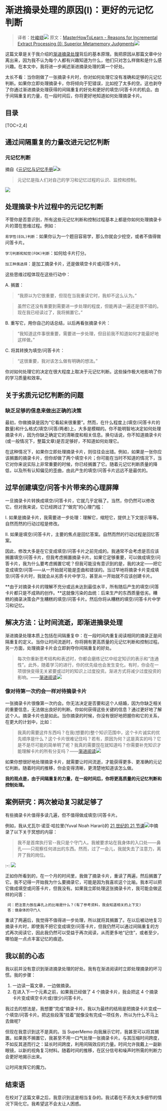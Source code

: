 # 渐进摘录处理的原因(I)：更好的元记忆判断

> 译者：[叶峻峣![](../images/external-ltr.svg)](https://www.zhihu.com/people/L.M.Sherlock)
> 原文：[MasterHowToLearn - Reasons for Incremental Extract Processing (I): Superior Metamemory Judgments![](../images/external-ltr.svg)](https://www.masterhowtolearn.com/2019-07-17-reasons-for-incremental-extract-processing/)

这篇文章是关于我介绍的[渐进摘录处理](./2450601)背后的基本原理。我把原因从那篇文章中分离出来，因为我不认为每个人都有兴趣知道为什么，他们只对怎么样做和是什么感兴趣。在本文中，我将进一步阐述渐进摘录处理的第一个好处。

太长不看：当你刚做了一张摘录卡片时，你对如何处理它没有准确和足够的元记忆判断。如果你立即处理摘录卡，你将倾向于犯错误，比如挖了太多的空。这也剥夺了你通过渐进摘录处理获得的间隔重复的好处和更好的填空/问答卡片的机会。由于间隔重复的力量，在一段时间后，你将更好地知道如何处理摘录卡片。

## 目录

[TOC=2,4]

## 通过间隔重复的力量改进元记忆判断

### 元记忆判断

摘自《[元记忆与记忆手册![](../images/external-ltr.svg)](https://www.amazon.com/Handbook-Metamemory-Memory-John-Dunlosky/dp/0805862145)》:

> 元记忆是指人们对自己的学习和记忆过程的认识、监控和控制。

![](../images/v2-d152308db251123f8ec75beb7b10770d_1440w.jpg)

## 处理**摘录**卡片过程中的元记忆判断


不管你是否意识到，所有这些元记忆判断和控制过程基本上都是你如何处理摘录卡片的潜在思维过程。例如：

`易学性(EOL)判断`：如果你认为一个题目容易学，那么你就会少挖空，或者不值得做问答卡片。

`学习判断和知觉(FOK)判断`：如何给卡片打分。

`加工种类选择`：是加工摘录卡片，还是做填空卡片或问答卡片。

这些思维过程体现在这些行动中：

A. 搁置：

> “我原以为它很重要，但现在当我重读它时，我却不这么认为。”

> 虽然它还没有重要到需要进一步处理的程度，但能再读一遍还是很不错的。现在我已经读过了，我将搁置它。”

B. 重写它，用你自己的话总结，以后再看张摘录卡片：

> “我知道这件事很重要，需要进一步处理，但目前我不知道如何才能最好地这样做。”

C. 将其转换为填空/问答卡片：

> “这很重要，我对该怎么做有明确的想法。”

你对如何处理它的决定在很大程度上取决于元记忆判断。这些操作极大地影响了你的学习质量和效率。

## 关于劣质元记忆判断的问题

### 缺乏足够的信息来做出正确的决策

最初，你做摘录是因为“它看起来很重要”。然而，在什么程度上(填空/问答卡片的数量)和什么格式(填空/问答/两者)上，大多是模糊的。你不能明智地决定如何处理摘录卡片，因为你缺乏确定它的清晰度和相关信息。换句话说，你不知道摘录卡片(或一般情况下，整篇文章)是否足够好，不知道如何处理它。

在这种情况下，如果你立即处理摘录卡片，则往往会出错。例如，如果是一张你应该搁置的摘录卡片，但你却做了两个填空卡片；你可能在当时不知道的情况下，当它对你来说实际上非常重要的时候，你已经搁置了它。随着元记忆判断质量的降低，以及所有认知偏见的歪曲，由此产生的填空/问答卡片远远不是最优的。

## 过早创建填空/问答卡片带来的心理屏障

一旦摘录卡片转换成填空/问答卡片，它就几乎定稿了。当然，你仍然可以修改它。但对我来说，它已经跨过了“做完”的心理门槛：

I. 如果是摘录卡片，我需要进一步处理：理解它，缩短它，提供上下文提示等等。自然而然的行动过程是修改。

II. 如果是填空/问答卡片，主要的焦点是回忆答案。自然而然的行动过程是回忆答案。

因此，修改大多是在它变成填空/问答卡片之前完成的。我通常不会考虑是否应该搁置填空/问答卡片，但我考虑搁置摘录卡片。如果它足够重要，可以做成填空/问答卡片，我为什么要考虑搁置它呢？但我可能没有意识到的是，我的决定——把它变成填空/问答——从一开始就可能是歪曲和错误的。当过早地将摘录卡片变成填空/问答卡片时，我就会从劣质卡片中学习，甚至从一开始就不应该创建卡片。

**由于对摘录卡片的理解不充分或远未达到最佳水平，所有随后产生的填空/问答卡片都只是不成熟的创作。**这就像污染的血统：后来生产的东西质量低劣。糟糕的摘录决策会产生糟糕的填空/问答卡片。然后你将从糟糕的填空/问答卡片中学习和记忆。

## 解决方法：让时间流逝，即渐进**摘录**处理

渐进摘录处理本质上包括在间隔重复中：在一段时间内重复阅读相同的摘录正是间隔重复的定义。当你让时间流逝时，你将拥有更高质量的元记忆判断和控制过程。另一方面，处理摘录卡片会立即剥夺你间隔重复的好处。

> 每次你重新思考结构和表述时，你都会磨练记忆中给定知识的表示和“连通性”。此外，随着学习的进行，你的优先级也会发生变化。有时，你会在一项很快变得无关紧要或过时的知识上过度投资。渐进方式将减少过度投资的影响。——[渐进阅读![](../images/external-ltr.svg)](https://www.yuque.com/supermemo/wiki/incremental_reading)

### 像对待第一次约会一样对待**摘录**卡片


一张摘录卡片很像第一次约会。你无法决定是否要和这个人结婚，因为你缺乏相关的重要信息，无法做出良好的判断。你如何获得这些关键的信息？通过更好地了解这个人。摘录卡片也是如此。当你摘录的时候，你没有很好地把握你和它的关系，在更大的计划中，比如：

> 我真的需要这件东西吗？在我(想要的)整个知识范围中，这个卡片诚实的优先顺序是什么？这个卡片很难记住吗？若有，原因为何？这是真实的吗？它是不是尽可能的简单明了呢？我真的需要现在就知道吗？你需要补充知识才能理解卡片的所有分支吗？——[渐进阅读![](../images/external-ltr.svg)](https://www.yuque.com/supermemo/wiki/incremental_reading)

如果你想很好地处理摘录卡片，就需要让时间流逝，才能获得更多、更准确的元记忆判断。随着时间的推移，你会变得清晰，更清楚地知道该怎么做。

**我的观点是，由于间隔重复的力量，在一段时间后，你将更高质量的元记忆判断和控制处理。**

## 案例研究：两次被动复习就足够了


有些摘录卡片值得多读几遍，但不值得做成填空/问答卡片。

例如，我从尤瓦尔·诺亚·哈拉里(Yuval Noah Harari)的 [21 世纪的 21 节课![](../images/external-ltr.svg)](https://www.amazon.com/Lessons-21st-Century-Yuval-Harari/dp/0525512179)中摘录了以下关于冥想的内容：

> 我不是首席执行官--我只是个守门人。我被要求站在我身体的入口处——鼻孔——只观察任何进出的东西。然而，过了一会儿，我就失去了注意力，离开了我的岗位。

:-: ![](../images/v2-a514d3420727d73c1f330472057a2426_1440w.jpg)

正如你所看到的，在一个月的时间里，我做了摘录卡片，重读了两遍，然后搁置了它。我不记得一开始我为什么要摘录它，可能是因为我喜欢这个比喻。我本可以把它做成填空或问答卡片，但我没有。如果我立即处理这张摘录卡片，我可能会做这样的问答：

~~~text​
 问：把注意力放在鼻孔上的比喻是什么？(有了参考资料，我会知道相关的上下文)
 答：做身体的守门人
~~~

重读了两遍后，我觉得不值得进一步处理，所以就将其搁置了。在以后被动地复习摘录卡片时，即使我不把它变成填空/问答卡片，但我仍然可以通过间隔重复的方式再次阅读它，因此我仍然可以受益于再次阅读，从而更多地“记住”，或者至少，哪怕是一点点丰富记忆的痕迹。

## 我以前的心态

我以前并没有意识到渐进摘录处理的好处。我有在渐进阅读时立即处理摘录的坏习惯。我的步骤：

1.  一边读一篇文章，一边做摘录。
2.  在进入下一个元素之前，如果我已经做了 4 个摘录卡片，我会把这 4 个摘录卡片变成填空卡片或(很少)问答卡片。

我过去的想法是，我想要“完成”摘录卡片。我以为最终的结局是把摘录卡片变成一个填空/问答卡片。把这些段落“挂着”就像没有完成一项任务，所以为什么不马上去做呢?

但现在我意识到这不是真的。当 SuperMemo 向我展示它时，我甚至可以将其搁置。如果我不搁置它，我甚至不用一口气处理一张摘录卡片。与其压缩时间跨度，不如反其道而行之：延长时间跨度，利用间隔效应的力量。时间允许我戴上一副新眼镜，以新的视角复习材料。随着时间的推移，在区分信号和噪声时所需的判断力会更好地揭示出来。

让时间发挥它的魔力。

## 结束语

在校对了这篇文章之后，我意识到这是相当复杂的。我试着在不丢失太多细节的情况下简化它。我希望这不会太让人困惑。